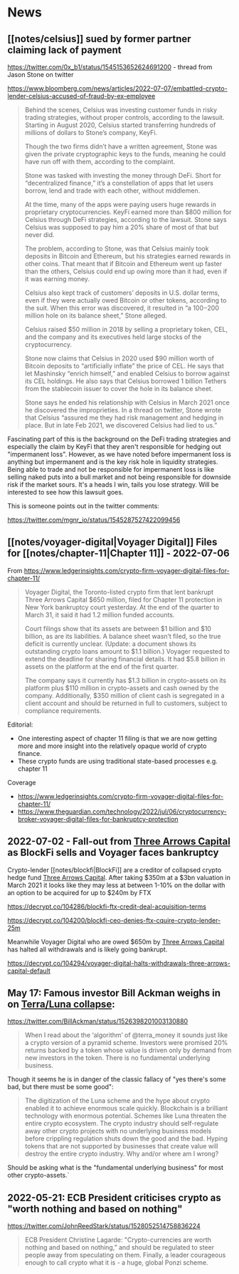# News

## [[notes/celsius]] sued by former partner claiming lack of payment

https://twitter.com/0x_b1/status/1545153652624691200 - thread from Jason Stone on twitter

https://www.bloomberg.com/news/articles/2022-07-07/embattled-crypto-lender-celsius-accused-of-fraud-by-ex-employee

> Behind the scenes, Celsius was investing customer funds in risky trading strategies, without proper controls, according to the lawsuit. Starting in August 2020, Celsius started transferring hundreds of millions of dollars to Stone’s company, KeyFi. 
> 
> Though the two firms didn’t have a written agreement, Stone was given the private cryptographic keys to the funds, meaning he could have run off with them, according to the complaint.
> 
> Stone was tasked with investing the money through DeFi. Short for “decentralized finance,” it’s a constellation of apps that let users borrow, lend and trade with each other, without middlemen. 
> 
> At the time, many of the apps were paying users huge rewards in proprietary cryptocurrencies. KeyFi earned more than $800 million for Celsius through DeFi strategies, according to the lawsuit. Stone says Celsius was supposed to pay him a 20% share of most of that but never did.
> 
> The problem, according to Stone, was that Celsius mainly took deposits in Bitcoin and Ethereum, but his strategies earned rewards in other coins. That meant that if Bitcoin and Ethereum went up faster than the others, Celsius could end up owing more than it had, even if it was earning money. 
> 
> Celsius also kept track of customers’ deposits in U.S. dollar terms, even if they were actually owed Bitcoin or other tokens, according to the suit. When this error was discovered, it resulted in “a $100-$200 million hole on its balance sheet,” Stone alleged.
> 
> Celsius raised $50 million in 2018 by selling a proprietary token, CEL, and the company and its executives held large stocks of the cryptocurrency. 
> 
> Stone now claims that Celsius in 2020 used $90 million worth of Bitcoin deposits to “artificially inflate” the price of CEL. He says that let Mashinsky “enrich himself,” and enabled Celsius to borrow against its CEL holdings. He also says that Celsius borrowed 1 billion Tethers from the stablecoin issuer to cover the hole in its balance sheet.
> 
> Stone says he ended his relationship with Celsius in March 2021 once he discovered the improprieties. In a thread on twitter, Stone wrote that Celsius “assured me they had risk management and hedging in place. But in late Feb 2021, we discovered Celsius had lied to us.”

Fascinating part of this is the background on the DeFi trading strategies and especially the claim by KeyFi that they aren't responsible for hedging out "impermanent loss". However, as we have noted before impermanent loss is anything but impermanent and is the key risk hole in liquidity strategies. Being able to trade and not be responsible for impermanent loss is like selling naked puts into a bull market and not being responsible for downside risk if the market sours. It's a heads I win, tails you lose strategy. Will be interested to see how this lawsuit goes.

This is someone points out in the twitter comments:

https://twitter.com/mgnr_io/status/1545287527422099456

## [[notes/voyager-digital|Voyager Digital]] Files for [[notes/chapter-11|Chapter 11]] - 2022-07-06

From  https://www.ledgerinsights.com/crypto-firm-voyager-digital-files-for-chapter-11/

> Voyager Digital, the Toronto-listed crypto firm that lent bankrupt Three Arrows Capital $650 million, filed for Chapter 11 protection in New York bankruptcy court yesterday. At the end of the quarter to March 31, it said it had 1.2 million funded accounts.
>
> Court filings show that its assets are between $1 billion and $10 billion, as are its liabilities. A balance sheet wasn’t filed, so the true deficit is currently unclear. (Update: a document shows its outstanding crypto loans amount to $1.1 billion.) Voyager requested to extend the deadline for sharing financial details. It had $5.8 billion in assets on the platform at the end of the first quarter.
>
> The company says it currently has $1.3 billion in crypto-assets on its platform plus $110 million in crypto-assets and cash owned by the company. Additionally, $350 million of client cash is segregated in a client account and should be returned in full to customers, subject to compliance requirements.

Editorial:

- One interesting aspect of chapter 11 filing is that we are now getting more and more insight into the relatively opaque world of crypto finance.
- These crypto funds are using traditional state-based processes e.g. chapter 11

Coverage

- https://www.ledgerinsights.com/crypto-firm-voyager-digital-files-for-chapter-11/
- https://www.theguardian.com/technology/2022/jul/06/cryptocurrency-broker-voyager-digital-files-for-bankruptcy-protection

## 2022-07-02 - Fall-out from [Three Arrows Capital](3ac-three-arrows-capital.md) as BlockFi sells and Voyager faces bankruptcy

Crypto-lender [[notes/blockfi|BlockFi]] are a creditor of collapsed crypto hedge fund [Three Arrows Capital](3ac-three-arrows-capital.md). After taking $350m at a $3bn valuation in March 2021 it looks like they may less at between 1-10% on the dollar with an option to be acquired for up to $240m by FTX

https://decrypt.co/104286/blockfi-ftx-credit-deal-acquisition-terms

https://decrypt.co/104200/blockfi-ceo-denies-ftx-cquire-crypto-lender-25m

Meanwhile Voyager Digital who are owed $650m by [Three Arrows Capital](3ac-three-arrows-capital.md) has halted all withdrawals and is likely going bankrupt. 

https://decrypt.co/104294/voyager-digital-halts-withdrawals-three-arrows-capital-default

## May 17: Famous investor Bill Ackman weighs in on [Terra/Luna collapse](terra-crash-may-2022.md):

https://twitter.com/BillAckman/status/1526398201003130880

> When I read about the ‘algorithm’ of @terra_money it sounds just like a crypto version of a pyramid scheme. Investors were promised 20% returns backed by a token whose value is driven only by demand from new investors in the token. There is no fundamental underlying business.

Though it seems he is in danger of the classic fallacy of "yes there's some bad, but there must be some good":
 
> The digitization of the Luna scheme and the hype about crypto enabled it to achieve enormous scale quickly. Blockchain is a brilliant technology with enormous potential. Schemes like Luna threaten the entire crypto ecosystem. The crypto industry should self-regulate away other crypto projects with no underlying business models before crippling regulation shuts down the good and the bad. Hyping tokens that are not supported by businesses that create value will destroy the entire crypto industry. Why and/or where am I wrong?

Should be asking what is the "fundamental underlying business" for most other crypto-assets.`

## 2022-05-21: ECB President criticises crypto as "worth nothing and based on nothing"

https://twitter.com/JohnReedStark/status/1528052514758836224

> ECB President Christine Lagarde: "Crypto-currencies are worth nothing and based on nothing,” and should be regulated to steer people away from speculating on them. Finally, a leader courageous enough to call crypto what it is - a huge, global Ponzi scheme.